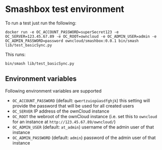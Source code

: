 # Smashbox test environment

To run a test just run the following:

	docker run -e OC_ACCOUNT_PASSWORD=superSecret123 -e OC_SERVER=123.45.67.89 -e OC_ROOT=owncloud -e OC_ADMIN_USER=admin -e OC_ADMIN_PASSWORD=password owncloud/smashbox:0.0.1 bin/smash lib/test_basicSync.py

This runs:

	bin/smash lib/test_basicSync.py

## Environment variables

Following environment variables are supported

* `OC_ACCOUNT_PASSWORD` (default: `qwertzuiopüasdfghjk`) this setting will provide the password that will be used for all created users
* `OC_SERVER` IP address of the ownCloud instance
* `OC_ROOT` the webroot of the ownCloud instance (i.e. set this to `owncloud` for an instance at `http://123.45.67.89/owncloud/`)
* `OC_ADMIN_USER` (default: `at_admin`) username of the admin user of that instance
* `OC_ADMIN_PASSWORD` (default: `admin`) password of the admin user of that instance
